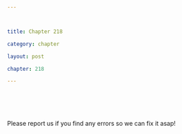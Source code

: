 ```yaml
---



title: Chapter 218

category: chapter

layout: post

chapter: 218

---
```




<br><br><br><br>
Please report us if you find any errors so we can fix it asap!